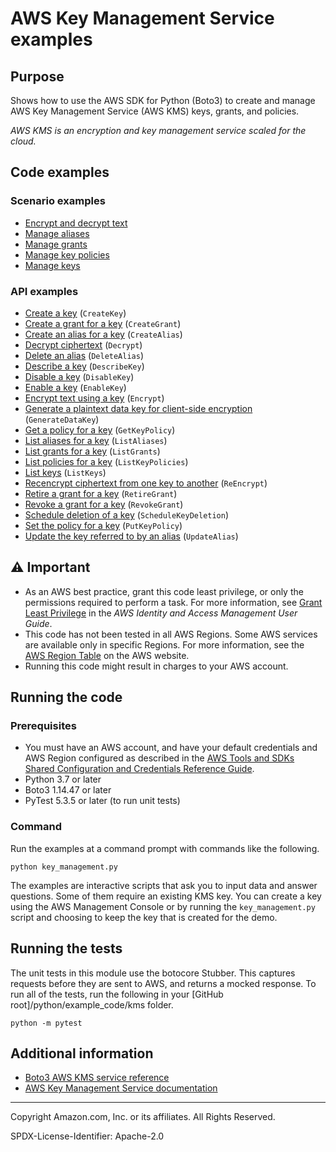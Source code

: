 # AWS Key Management Service examples

## Purpose

Shows how to use the AWS SDK for Python (Boto3) to create and manage AWS Key Management
Service (AWS KMS) keys, grants, and policies.

*AWS KMS is an encryption and key management service scaled for the cloud.*

## Code examples

### Scenario examples

* [Encrypt and decrypt text](key_encryption.py)
* [Manage aliases](alias_management.py)
* [Manage grants](grant_management.py)
* [Manage key policies](key_policies.py)
* [Manage keys](key_management.py)

### API examples

* [Create a key](key_management.py)
(`CreateKey`)
* [Create a grant for a key](grant_management.py)
(`CreateGrant`)
* [Create an alias for a key](alias_management.py)
(`CreateAlias`)
* [Decrypt ciphertext](key_encryption.py)
(`Decrypt`)
* [Delete an alias](alias_management.py)
(`DeleteAlias`)
* [Describe a key](key_management.py)
(`DescribeKey`)
* [Disable a key](key_management.py)
(`DisableKey`)
* [Enable a key](key_management.py)
(`EnableKey`)
* [Encrypt text using a key](key_encryption.py)
(`Encrypt`)
* [Generate a plaintext data key for client-side encryption](key_management.py)
(`GenerateDataKey`)
* [Get a policy for a key](key_policies.py)
(`GetKeyPolicy`)
* [List aliases for a key](alias_management.py)
(`ListAliases`)
* [List grants for a key](grant_management.py)
(`ListGrants`)
* [List policies for a key](key_policies.py)
(`ListKeyPolicies`)
* [List keys](key_management.py)
(`ListKeys`)
* [Recencrypt ciphertext from one key to another](key_encryption.py)
(`ReEncrypt`)
* [Retire a grant for a key](grant_management.py)
(`RetireGrant`)
* [Revoke a grant for a key](grant_management.py)
(`RevokeGrant`)
* [Schedule deletion of a key](key_management.py)
(`ScheduleKeyDeletion`)
* [Set the policy for a key](key_policies.py)
(`PutKeyPolicy`)
* [Update the key referred to by an alias](alias_management.py)
(`UpdateAlias`)

## ⚠ Important

- As an AWS best practice, grant this code least privilege, or only the 
  permissions required to perform a task. For more information, see 
  [Grant Least Privilege](https://docs.aws.amazon.com/IAM/latest/UserGuide/best-practices.html#grant-least-privilege) 
  in the *AWS Identity and Access Management 
  User Guide*.
- This code has not been tested in all AWS Regions. Some AWS services are 
  available only in specific Regions. For more information, see the 
  [AWS Region Table](https://aws.amazon.com/about-aws/global-infrastructure/regional-product-services/)
  on the AWS website.
- Running this code might result in charges to your AWS account.

## Running the code

### Prerequisites

- You must have an AWS account, and have your default credentials and AWS Region
  configured as described in the [AWS Tools and SDKs Shared Configuration and
  Credentials Reference Guide](https://docs.aws.amazon.com/credref/latest/refdocs/creds-config-files.html).
- Python 3.7 or later
- Boto3 1.14.47 or later
- PyTest 5.3.5 or later (to run unit tests)

### Command

Run the examples at a command prompt with commands like the following.

```
python key_management.py
``` 

The examples are interactive scripts that ask you to input data and answer questions. 
Some of them require an existing KMS key. You can create a key using the AWS Management
Console or by running the `key_management.py` script and choosing to keep the key that 
is created for the demo.

## Running the tests

The unit tests in this module use the botocore Stubber. This captures requests before 
they are sent to AWS, and returns a mocked response. To run all of the tests, 
run the following in your [GitHub root]/python/example_code/kms 
folder.

```    
python -m pytest
```

## Additional information

- [Boto3 AWS KMS service reference](https://boto3.amazonaws.com/v1/documentation/api/latest/reference/services/kms.html)
- [AWS Key Management Service documentation](https://docs.aws.amazon.com/kms)

---
Copyright Amazon.com, Inc. or its affiliates. All Rights Reserved.

SPDX-License-Identifier: Apache-2.0
